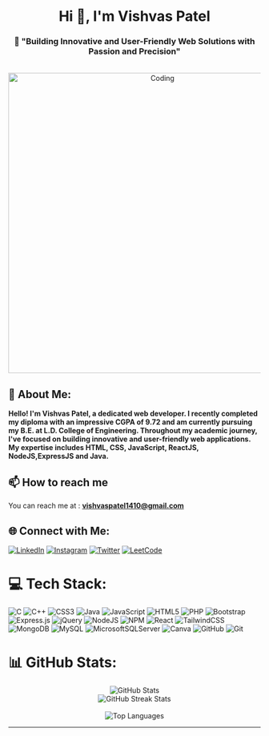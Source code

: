 <h1 align="center">Hi 👋, I'm Vishvas Patel</h1>
<h3 align="center">🚀 "Building Innovative and User-Friendly Web Solutions with Passion and Precision"</h3><br>
 <div align="center"><img align="center"  alt="Coding"  width=600 src="https://c4.wallpaperflare.com/wallpaper/632/34/549/technology-monitor-alpha-coders-binary-wallpaper-preview.jpg" />
 </div>
 
## 💫 About Me:
  **Hello! I'm Vishvas Patel, a dedicated web developer. I recently completed my diploma with an impressive CGPA of 9.72 and am currently pursuing my B.E. at L.D. College of Engineering. Throughout my academic journey, I've focused on building innovative and user-friendly web applications. My expertise includes HTML, CSS, JavaScript, ReactJS, NodeJS,ExpressJS and Java.**

## 📫 How to reach me 
You can reach me at : **vishvaspatel1410@gmail.com**

## 🌐 Connect with Me:

[![LinkedIn](https://img.shields.io/badge/LinkedIn-0077B5?style=flat-square&logo=linkedin&logoColor=white)](https://www.linkedin.com/in/vishvasp1410)
[![Instagram](https://img.shields.io/badge/Instagram-E4405F?style=flat-square&logo=instagram&logoColor=white)](https://www.instagram.com/vishvas._.1410/)
[![Twitter](https://img.shields.io/badge/Twitter-1DA1F2?style=flat-square&logo=twitter&logoColor=white)](https://x.com/vishvas1410)
[![LeetCode](https://img.shields.io/badge/LeetCode-FFA116?style=flat-square&logo=leetcode&logoColor=white)](https://leetcode.com/u/vishvas1410/)





# 💻 Tech Stack:
![C](https://img.shields.io/badge/c-%2300599C.svg?style=for-the-badge&logo=c&logoColor=white) ![C++](https://img.shields.io/badge/c++-%2300599C.svg?style=for-the-badge&logo=c%2B%2B&logoColor=white) ![CSS3](https://img.shields.io/badge/css3-%231572B6.svg?style=for-the-badge&logo=css3&logoColor=white)  ![Java](https://img.shields.io/badge/java-%23ED8B00.svg?style=for-the-badge&logo=openjdk&logoColor=white) ![JavaScript](https://img.shields.io/badge/javascript-%23323330.svg?style=for-the-badge&logo=javascript&logoColor=%23F7DF1E) ![HTML5](https://img.shields.io/badge/html5-%23E34F26.svg?style=for-the-badge&logo=html5&logoColor=white) ![PHP](https://img.shields.io/badge/php-%23777BB4.svg?style=for-the-badge&logo=php&logoColor=white)  ![Bootstrap](https://img.shields.io/badge/bootstrap-%238511FA.svg?style=for-the-badge&logo=bootstrap&logoColor=white) ![Express.js](https://img.shields.io/badge/express.js-%23404d59.svg?style=for-the-badge&logo=express&logoColor=%2361DAFB) ![jQuery](https://img.shields.io/badge/jquery-%230769AD.svg?style=for-the-badge&logo=jquery&logoColor=white) ![NodeJS](https://img.shields.io/badge/node.js-6DA55F?style=for-the-badge&logo=node.js&logoColor=white) ![NPM](https://img.shields.io/badge/NPM-%23CB3837.svg?style=for-the-badge&logo=npm&logoColor=white) ![React](https://img.shields.io/badge/react-%2320232a.svg?style=for-the-badge&logo=react&logoColor=%2361DAFB) ![TailwindCSS](https://img.shields.io/badge/tailwindcss-%2338B2AC.svg?style=for-the-badge&logo=tailwind-css&logoColor=white) ![MongoDB](https://img.shields.io/badge/MongoDB-%234ea94b.svg?style=for-the-badge&logo=mongodb&logoColor=white)  ![MySQL](https://img.shields.io/badge/mysql-4479A1.svg?style=for-the-badge&logo=mysql&logoColor=white) ![MicrosoftSQLServer](https://img.shields.io/badge/Microsoft%20SQL%20Server-CC2927?style=for-the-badge&logo=microsoft%20sql%20server&logoColor=white) ![Canva](https://img.shields.io/badge/Canva-%2300C4CC.svg?style=for-the-badge&logo=Canva&logoColor=white) ![GitHub](https://img.shields.io/badge/github-%23121011.svg?style=for-the-badge&logo=github&logoColor=white) ![Git](https://img.shields.io/badge/git-%23F05033.svg?style=for-the-badge&logo=git&logoColor=white)
<br>
# 📊 GitHub Stats:
  <div align="center">
  <img src="https://github-readme-stats.vercel.app/api?username=vishvas1410&theme=dark&hide_border=false&include_all_commits=false&count_private=false" alt="GitHub Stats">
  <br>
  <img src="https://github-readme-streak-stats.herokuapp.com/?user=vishvas1410&theme=dark&hide_border=false" alt="GitHub Streak Stats">
  <br><br>
  <img src="https://github-readme-stats.vercel.app/api/top-langs/?username=vishvas1410&theme=dark&hide_border=false&include_all_commits=false&count_private=false&layout=compact" alt="Top Languages">
</div>

---




